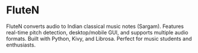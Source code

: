 # FluteN
FluteN converts audio to Indian classical music notes (Sargam). Features real-time pitch detection, desktop/mobile GUI, and supports multiple audio formats. Built with Python, Kivy, and Librosa. Perfect for music students and enthusiasts.
